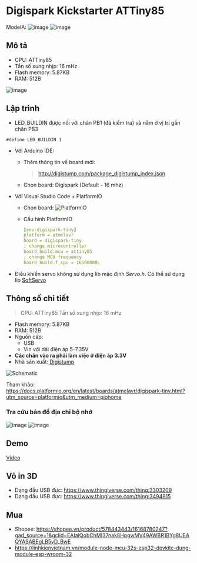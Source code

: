 # Digispark Kickstarter ATTiny85

ModelA:
![image](https://github.com/neittien0110/MCU/assets/8079397/9facb5b4-40ad-44d3-8f54-08399f50087e)
![image](https://github.com/neittien0110/MCU/assets/8079397/2becfdcb-ed08-4fd4-8da6-dd248c5e3f05)

## Mô tả

- CPU: ATTiny85
- Tần số xung nhịp: 16 mHz
- Flash memory: 5.87KB
- RAM: 512B

![image](https://github.com/neittien0110/MCU/assets/8079397/f137aa71-9ee6-4d03-a251-3789a85d10f5)

## Lập trình

- LED_BUILDIN  được nối với chân PB1 (đã kiểm tra) và nằm ở vị trí gần chân PB3

```arduino
#define LED_BUILDIN 1
```

- Với Arduino IDE:
  - Thêm thông tin về board mới:
    > <http://digistump.com/package_digistump_index.json>
  - Chọn board: Digispark (Default - 16 mhz)

- Với Visual Studio Code + PlatformIO
  - Chọn board:
    ![PlatformIO](https://github.com/neittien0110/MCU/assets/8079397/600f32e7-d18c-4c1a-875e-0da0960e843d)
  - Cấu hình PlatformIO

    ```yaml
    [env:digispark-tiny]
    platform = atmelavr
    board = digispark-tiny
    ; change microcontroller
    board_build.mcu = attiny85
    ; change MCU frequency
    board_build.f_cpu = 16500000L
    ```

- Điều khiển servo không sử dụng lib mặc định *Servo.h*. Có thể sử dụng lib [SoftServo](https://github.com/GyverLibs/SoftServo)

## Thông số chi tiết
>
> CPU: ATTiny85
> Tần số xung nhịp: 16 mHz

- Flash memory: 5.87KB
- RAM: 512B
- Nguồn cấp:
  - USB
  - Vin với dải điện áp 5-7.35V
- **Các chân vào ra phải làm việc ở điện áp 3.3V**
- Nhà sản xuất: [Digistump](http://digistump.com/products/1?utm_source=platformio.org&utm_medium=docs)

![Schematic](https://github.com/neittien0110/MCU/assets/8079397/0c558468-39e4-4956-878b-cea119279545)

Tham khảo: <https://docs.platformio.org/en/latest/boards/atmelavr/digispark-tiny.html?utm_source=platformio&utm_medium=piohome>

### Tra cứu bản đồ địa chỉ bộ nhớ

![image](https://github.com/neittien0110/MCU/assets/8079397/5576eae4-c1cc-43d6-a84a-4d05dc312027)
![image](https://github.com/neittien0110/MCU/assets/8079397/5534cc33-0604-4df2-8517-119a8abd7b6c)

## Demo

  [Video](https://youtu.be/Xo8rYATKyDA?si=4_hPLh-KgOdXgbzL)
  
## Vỏ in 3D

- Dạng đầu USB đực: <https://www.thingiverse.com/thing:3303209>
- Dạng đầu USB đực: <https://www.thingiverse.com/thing:3494815>

## Mua

- Shopee: <https://shopee.vn/product/578443443/16168780247?gad_source=1&gclid=EAIaIQobChMI37nak8HpgwMV49AWBR1BYg8UEAQYASABEgLB5vD_BwE>
- <https://linhkienvietnam.vn/module-node-mcu-32s-esp32-devkitc-dung-module-esp-wroom-32>
